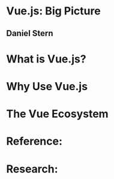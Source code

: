 # Vue.js: Big Picture
## Daniel Stern

# What is Vue.js?

# Why Use Vue.js

# The Vue Ecosystem

# Reference:

# Research:
